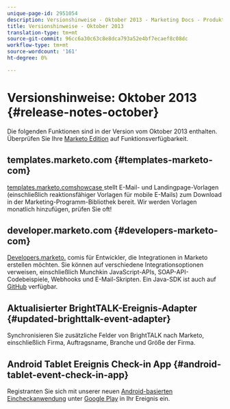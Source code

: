 ```yaml
---
unique-page-id: 2951054
description: Versionshinweise - Oktober 2013 - Marketing Docs - Produktdokumentation
title: Versionshinweise - Oktober 2013
translation-type: tm+mt
source-git-commit: 96cc6a30c63c8e8dca793a52e4bf7ecaef8c08dc
workflow-type: tm+mt
source-wordcount: '161'
ht-degree: 0%

---
```



# Versionshinweise: Oktober 2013 {#release-notes-october}

Die folgenden Funktionen sind in der Version vom Oktober 2013 enthalten. Überprüfen Sie Ihre [Marketo Edition](http://docs.marketo.com/display/docs/assets/pricing.php) auf Funktionsverfügbarkeit.

## templates.marketo.com {#templates-marketo-com}

[templates.marketo.comshowcase ](http://templates.marketo.com) stellt E-Mail- und Landingpage-Vorlagen (einschließlich reaktionsfähiger Vorlagen für mobile E-Mails) zum Download in der Marketing-Programm-Bibliothek bereit. Wir werden Vorlagen monatlich hinzufügen, prüfen Sie oft!

## developer.marketo.com {#developers-marketo-com}

[Developers.marketo.](http://developers.marketo.com) comis für Entwickler, die Integrationen in Marketo erstellen möchten. Sie können auf verschiedene Integrationsoptionen verweisen, einschließlich Munchkin JavaScript-APIs, SOAP-API-Codebeispiele, Webhooks und E-Mail-Skripten. Ein Java-SDK ist auch auf [GitHub](https://github.com/Marketo/SOAP-API-Java-Client) verfügbar.

## Aktualisierter BrightTALK-Ereignis-Adapter {#updated-brighttalk-event-adapter}

Synchronisieren Sie zusätzliche Felder von BrightTALK nach Marketo, einschließlich Firma, Auftragsname, Branche und Größe der Firma.

## Android Tablet Ereignis Check-in App {#android-tablet-event-check-in-app}

Registranten Sie sich mit unserer neuen [Android-basierten Eincheckanwendung](../../product-docs/core-marketo-concepts/mobile-apps/event-check-in/check-people-into-your-event-from-your-tablet.md) unter [Google Play](https://play.google.com/store/apps/details?id=com.marketo.eventcheckin&amp;hl=en) in Ihr Ereignis ein.
